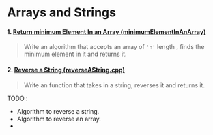 # Arrays and Strings

#### 1. [Return minimum Element In an Array (minimumElementInAnArray)](minimumElementInAnArray.cpp)

> Write an algorithm that accepts an array of `'n'` length , finds the minimum element in it and returns it.  

#### 2. [Reverse a String (reverseAString.cpp)](reverseAString.cpp)

> Write an function that takes in a string, reverses it and returns it.

 
TODO :

* Algorithm to reverse a string.
* Algorithm to reverse an array.
* 